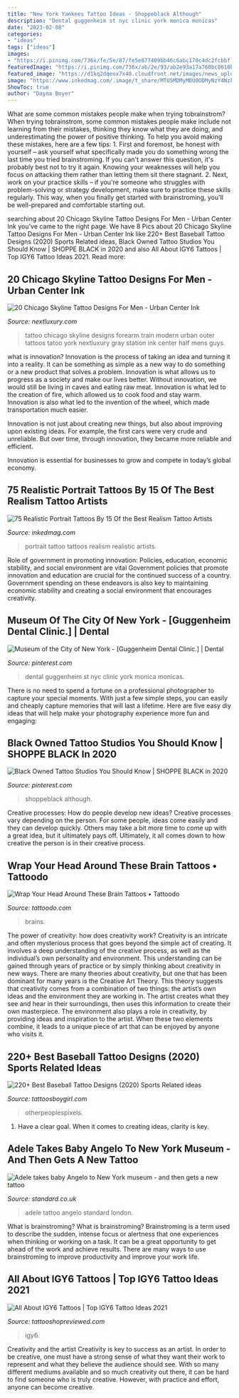 ```yaml
---
title: "New York Yankees Tattoo Ideas - Shoppeblack Although"
description: "Dental guggenheim st nyc clinic york monica monicas"
date: "2023-02-08"
categories:
- "ideas"
tags: ["ideas"]
images:
- "https://i.pinimg.com/736x/fe/5e/87/fe5e877409bb46c6abc170c4dc2fcbbf.jpg"
featuredImage: "https://i.pinimg.com/736x/ab/2e/93/ab2e93a17a760bc8618bc46c62b68ef0.jpg"
featured_image: "https://d1kq2dqeox7x40.cloudfront.net/images/news_uploads/legacy/0/108547.jpg?w=1200"
image: "https://www.inkedmag.com/.image/t_share/MTU5MDMyMDU0ODMyNzY4Nzky/75-portrait-feat.jpg"
ShowToc: true
author: "Dayna Boyer"
---
```



What are some common mistakes people make when trying tobrainstrom?
When trying tobrainstrom, some common mistakes people make include not learning from their mistakes, thinking they know what they are doing, and underestimating the power of positive thinking. To help you avoid making these mistakes, here are a few tips: 1. First and foremost, be honest with yourself – ask yourself what specifically made you do something wrong the last time you tried brainstroming. If you can't answer this question, it's probably best not to try it again. Knowing your weaknesses will help you focus on attacking them rather than letting them sit there stagnant. 2. Next, work on your practice skills – if you're someone who struggles with problem-solving or strategy development, make sure to practice these skills regularly. This way, when you finally get started with brainstroming, you'll be well-prepared and comfortable starting out. 
	

		
searching about 20 Chicago Skyline Tattoo Designs For Men - Urban Center Ink you've came to the right page. We have 8 Pics about 20 Chicago Skyline Tattoo Designs For Men - Urban Center Ink like 220+ Best Baseball Tattoo Designs (2020) Sports Related ideas, Black Owned Tattoo Studios You Should Know | SHOPPE BLACK in 2020 and also All About IGY6 Tattoos | Top IGY6 Tattoo Ideas 2021. Read more:
		
    
## 20 Chicago Skyline Tattoo Designs For Men - Urban Center Ink

<img loading=lazy src="http://nextluxury.com/wp-content/uploads/train-station-chicago-skyline-tattoo-for-men-on-outer-forearm.jpg" onerror="this.onerror=null;this.src='https://tse4.mm.bing.net/th?id=OIP.IEm4wCK8LRQmYq3k2tACNAHaHa&amp;pid=15.1';" alt="20 Chicago Skyline Tattoo Designs For Men - Urban Center Ink">

_Source: nextluxury.com_

>tattoo chicago skyline designs forearm train modern urban outer tattoos tatoo york nextluxury gray station ink center half mens guys. 

	

what is innovation?
Innovation is the process of taking an idea and turning it into a reality. It can be something as simple as a new way to do something or a new product that solves a problem. Innovation is what allows us to progress as a society and make our lives better.
Without innovation, we would still be living in caves and eating raw meat. Innovation is what led to the creation of fire, which allowed us to cook food and stay warm. Innovation is also what led to the invention of the wheel, which made transportation much easier.

Innovation is not just about creating new things, but also about improving upon existing ideas. For example, the first cars were very crude and unreliable. But over time, through innovation, they became more reliable and efficient.

Innovation is essential for businesses to grow and compete in today’s global economy.

    
## 75 Realistic Portrait Tattoos By 15 Of The Best Realism Tattoo Artists

<img loading=lazy src="https://www.inkedmag.com/.image/t_share/MTU5MDMyMDU0ODMyNzY4Nzky/75-portrait-feat.jpg" onerror="this.onerror=null;this.src='https://tse2.mm.bing.net/th?id=OIP.kH46x3tkrqUfzCNRfxpwFwHaF7&amp;pid=15.1';" alt="75 Realistic Portrait Tattoos By 15 Of the Best Realism Tattoo Artists">

_Source: inkedmag.com_

>portrait tattoo tattoos realism realistic artists. 

	

Role of government in promoting innovation: Policies, education, economic stability, and social environment are vital
Government policies that promote innovation and education are crucial for the continued success of a country. Government spending on these endeavors is also key to maintaining economic stability and creating a social environment that encourages creativity.

    
## Museum Of The City Of New York - [Guggenheim Dental Clinic.] | Dental

<img loading=lazy src="https://i.pinimg.com/736x/ab/2e/93/ab2e93a17a760bc8618bc46c62b68ef0.jpg" onerror="this.onerror=null;this.src='https://tse3.mm.bing.net/th?id=OIP.1uxiRu4zmrXcMsfZR4RWWwHaGL&amp;pid=15.1';" alt="Museum of the City of New York - [Guggenheim Dental Clinic.] | Dental">

_Source: pinterest.com_

>dental guggenheim st nyc clinic york monica monicas. 

	

There is no need to spend a fortune on a professional photographer to capture your special moments. With just a few simple steps, you can easily and cheaply capture memories that will last a lifetime. Here are five easy diy ideas that will help make your photography experience more fun and engaging:

    
## Black Owned Tattoo Studios You Should Know | SHOPPE BLACK In 2020

<img loading=lazy src="https://i.pinimg.com/736x/fe/5e/87/fe5e877409bb46c6abc170c4dc2fcbbf.jpg" onerror="this.onerror=null;this.src='https://tse2.mm.bing.net/th?id=OIP.FBQUrm6XhFALRxtjJW7dtAHaHU&amp;pid=15.1';" alt="Black Owned Tattoo Studios You Should Know | SHOPPE BLACK in 2020">

_Source: pinterest.com_

>shoppeblack although. 

	

Creative processes: How do people develop new ideas?
Creative processes vary depending on the person. For some people, ideas come easily and they can develop quickly. Others may take a bit more time to come up with a great idea, but it ultimately pays off. Ultimately, it all comes down to how creative the person is in their creative process.

    
## Wrap Your Head Around These Brain Tattoos • Tattoodo

<img loading=lazy src="https://d1kq2dqeox7x40.cloudfront.net/images/news_uploads/legacy/0/108547.jpg?w=1200" onerror="this.onerror=null;this.src='https://tse2.mm.bing.net/th?id=OIP.L9M2OM5fQpVc--bDzp-9tAHaD4&amp;pid=15.1';" alt="Wrap Your Head Around These Brain Tattoos • Tattoodo">

_Source: tattoodo.com_

>brains. 

	

The power of creativity: how does creativity work?
Creativity is an intricate and often mysterious process that goes beyond the simple act of creating. It involves a deep understanding of the creative process, as well as the individual’s own personality and environment. This understanding can be gained through years of practice or by simply thinking about creativity in new ways.
There are many theories about creativity, but one that has been dominant for many years is the Creative Art Theory. This theory suggests that creativity comes from a combination of two things: the artist’s own ideas and the environment they are working in. The artist creates what they see and hear in their surroundings, then uses this information to create their own masterpiece. The environment also plays a role in creativity, by providing ideas and inspiration to the artist. When these two elements combine, it leads to a unique piece of art that can be enjoyed by anyone who visits it.

    
## 220+ Best Baseball Tattoo Designs (2020) Sports Related Ideas

<img loading=lazy src="https://cdn.tattoosboygirl.com/wp-content/uploads/2020/03/baseball-tattoo-player-cross-bat-184.jpg" onerror="this.onerror=null;this.src='https://tse2.mm.bing.net/th?id=OIP.XaNYnwH_R8JwglZBbkXUdwAAAA&amp;pid=15.1';" alt="220+ Best Baseball Tattoo Designs (2020) Sports Related ideas">

_Source: tattoosboygirl.com_

>otherpeoplespixels. 

	

1. Have a clear goal. When it comes to creating ideas, clarity is key.

    
## Adele Takes Baby Angelo To New York Museum - And Then Gets A New Tattoo

<img loading=lazy src="https://static.standard.co.uk/s3fs-public/thumbnails/image/2013/06/28/10/adel.jpg" onerror="this.onerror=null;this.src='https://tse2.mm.bing.net/th?id=OIP.ypvH4j2vUXzO0VlzQfAsEQHaE8&amp;pid=15.1';" alt="Adele takes baby Angelo to New York museum - and then gets a new tattoo">

_Source: standard.co.uk_

>adele tattoo angelo standard london. 

	

What is brainstroming?
What is brainstroming? Brainstroming is a term used to describe the sudden, intense focus or alertness that one experiences when thinking or working on a task. It can be a great opportunity to get ahead of the work and achieve results. There are many ways to use brainstroming to improve productivity and improve your work life.

    
## All About IGY6 Tattoos | Top IGY6 Tattoo Ideas 2021

<img loading=lazy src="https://tattooshopreviewed.com/wp-content/uploads/2021/03/IGY6-Police-Tattoo.jpg" onerror="this.onerror=null;this.src='https://tse2.mm.bing.net/th?id=OIP.vQ_G0zusn6dou3ec8vaFkAHaHa&amp;pid=15.1';" alt="All About IGY6 Tattoos | Top IGY6 Tattoo Ideas 2021">

_Source: tattooshopreviewed.com_

>igy6. 

	

Creativity and the artist
Creativity is key to success as an artist. In order to be creative, one must have a strong sense of what they want their work to represent and what they believe the audience should see. With so many different mediums available and so much creativity out there, it can be hard to find someone who is truly creative. However, with practice and effort, anyone can become creative.


